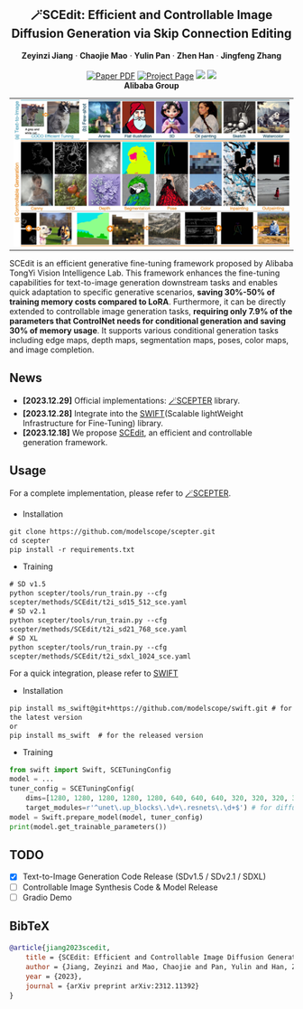 <p align="center">

  <h2 align="center">🪄SCEdit: Efficient and Controllable Image Diffusion Generation via Skip Connection Editing</h2>
  <p align="center">
    <strong>Zeyinzi Jiang</strong>
    ·
    <strong>Chaojie Mao</strong>
    ·
    <strong>Yulin Pan</strong>
    ·
    <strong>Zhen Han</strong>
    ·
    <strong>Jingfeng Zhang</strong>
    <br>
    <br>
        <a href="https://arxiv.org/abs/2312.11392"><img src='https://img.shields.io/badge/arXiv-SCEdit-red' alt='Paper PDF'></a>
        <a href='https://scedit.github.io/'><img src='https://img.shields.io/badge/Project_Page-SCEdit-green' alt='Project Page'></a>
        <a href='https://github.com/modelscope/scepter'><img src='https://img.shields.io/badge/scepter-SCEdit-yellow'></a>
        <a href='https://github.com/modelscope/swift'><img src='https://img.shields.io/badge/swift-SCEdit-blue'></a>
    <br>
    <b>Alibaba Group</b>
  </p>
  
  <table align="center">
    <tr>
    <td>
      <img src="assets/figures/show.jpg">
    </td>
    </tr>
  </table>

SCEdit is an efficient generative fine-tuning framework proposed by Alibaba TongYi Vision Intelligence Lab. This framework enhances the fine-tuning capabilities for text-to-image generation downstream tasks and enables quick adaptation to specific generative scenarios, **saving 30%-50% of training memory costs compared to LoRA**. Furthermore, it can be directly extended to controllable image generation tasks, **requiring only 7.9% of the parameters that ControlNet needs for conditional generation and saving 30% of memory usage**. It supports various conditional generation tasks including edge maps, depth maps, segmentation maps, poses, color maps, and image completion.

## News

* **[2023.12.29]** Official implementations: [🪄SCEPTER](https://github.com/modelscope/scepter) library.
* **[2023.12.28]** Integrate into the [SWIFT](https://github.com/modelscope/swift)(Scalable lightWeight Infrastructure for Fine-Tuning) library.
* **[2023.12.18]** We propose [SCEdit](https://arxiv.org/abs/2312.11392), an efficient and controllable generation framework.

## Usage

For a complete implementation, please refer to [🪄SCEPTER](https://github.com/modelscope/scepter).
- Installation
```shell
git clone https://github.com/modelscope/scepter.git
cd scepter
pip install -r requirements.txt
```
- Training
```shell
# SD v1.5
python scepter/tools/run_train.py --cfg scepter/methods/SCEdit/t2i_sd15_512_sce.yaml 
# SD v2.1
python scepter/tools/run_train.py --cfg scepter/methods/SCEdit/t2i_sd21_768_sce.yaml
# SD XL
python scepter/tools/run_train.py --cfg scepter/methods/SCEdit/t2i_sdxl_1024_sce.yaml
```

For a quick integration, please refer to [SWIFT](https://github.com/modelscope/swift)
- Installation
```shell
pip install ms_swift@git+https://github.com/modelscope/swift.git # for the latest version
or 
pip install ms_swift  # for the released version
```
- Training
```python
from swift import Swift, SCETuningConfig
model = ...
tuner_config = SCETuningConfig(
    dims=[1280, 1280, 1280, 1280, 1280, 640, 640, 640, 320, 320, 320, 320],
    target_modules=r'^unet\.up_blocks\.\d+\.resnets\.\d+$') # for diffusers library
model = Swift.prepare_model(model, tuner_config)
print(model.get_trainable_parameters())
```

## TODO

- [x] Text-to-Image Generation Code Release (SDv1.5 / SDv2.1 / SDXL)
- [ ] Controllable Image Synthesis Code & Model Release
- [ ] Gradio Demo

## BibTeX

```bibtex
@article{jiang2023scedit,
    title = {SCEdit: Efficient and Controllable Image Diffusion Generation via Skip Connection Editing},
    author = {Jiang, Zeyinzi and Mao, Chaojie and Pan, Yulin and Han, Zhen and Zhang, Jingfeng},
    year = {2023},
    journal = {arXiv preprint arXiv:2312.11392}  
}
```
